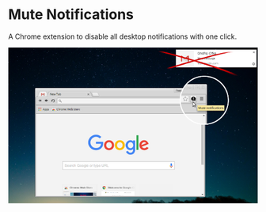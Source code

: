 # Mute Notifications
A Chrome extension to disable all desktop notifications with one click.

![Screenshot](screenshot.png)
